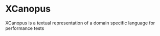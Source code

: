 # XCanopus
XCanopus is a textual representation of a domain specific language for performance tests
